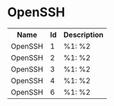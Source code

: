 # OpenSSH

<table>
<colgroup><col/><col/><col/></colgroup>
<tr><th>Name</th><th>Id</th><th>Description</th></tr>
<tr><td>OpenSSH</td><td>1</td><td>%1: %2</td></tr>
<tr><td>OpenSSH</td><td>2</td><td>%1: %2</td></tr>
<tr><td>OpenSSH</td><td>3</td><td>%1: %2</td></tr>
<tr><td>OpenSSH</td><td>4</td><td>%1: %2</td></tr>
<tr><td>OpenSSH</td><td>6</td><td>%1: %2</td></tr>
</table>
